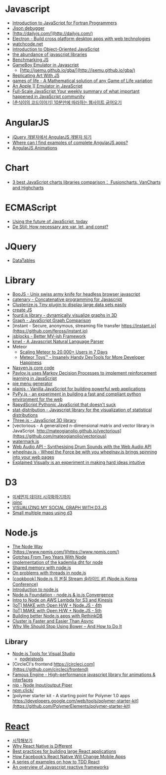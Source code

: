 Javascript
==========
* [Introduction to JavaScript for Fortran Programmers](http://www.see.ed.ac.uk/~jwp/MSO/newMSO/lab/JS/)
* [Jison debugger](http://nolanlawson.github.io/jison-debugger/)
* [http://dailyjs.com/](http://dailyjs.com/)
* [Electron - Build cross platform desktop apps with web technologies](http://electron.atom.io/)
* [watchcode.net](https://sub.watchmecode.net/)
* [Introduction to Object-Oriented JavaScript](https://developer.mozilla.org/en-US/docs/Web/JavaScript/Introduction_to_Object-Oriented_JavaScript)
* [the abundance of javascript libraries](http://joonaspajunen.com/the-abundance-of-javascript-libraries)
* [Benchmarking JS](http://mrale.ph/talks/goto2015/#/)
* [GameBoy Emulator in Javascript](http://imrannazar.com/GameBoy-Emulation-in-JavaScript)
  * [http://jsemu.github.io/gba/](http://jsemu.github.io/gba/)
* [Replicating Art With JS](http://jsart.co/11/replicating-art-with-js/)
* [games of life - A Mathematical solution of any Game of Life variation](https://github.com/fibo/games-of-life)
* [An Apple \]\[ Emulator in JavaScript](https://www.scullinsteel.com/apple2/)
* [Full-Scale JavaScript Your weekly summary of what important happened in JavaScript community](https://www.getrevue.co/profile/janis_t/)
* [[춘식이의 코드이야기] 10분만에 따라하는 웹사이트 긁어오기](http://codenamu.org/2014/11/13/16385/)

# AngularJS
* [jQuery 개발자에서 AngularJS 개발자 되기](http://www.slideshare.net/haibane84/xeconphpfest-2014-angularjs?ref=http://feedly.com/i/subscription/feed/http://feeds.feedburner.com/Bloter)
* [Where can I find examples of complete AngularJS apps?](https://harmlesscodingtips.wordpress.com/2015/04/21/where-can-i-find-examples-of-complete-angularjs-apps/)
* [AngularJS Animations](http://www.yearofmoo.com/animation-presentation/#/)

# Chart
* [3 best JavaScript charts libraries comparison： Fusioncharts, VanCharts and Highcharts](http://www.vancharts.com/resource/JavaScript-charts-comparison.html)

# ECMAScript
* [Using the future of JavaScript, today](https://steveedson.co.uk/javascript/es6/)
* [De Stijl: How necessary are var, let, and const?](http://raganwald.com/2015/05/30/de-stijl.html)

# JQuery
* [DataTables](http://datatables.net/)

# Library
* [BooJS - Unix swiss army knife for headless browser javascript](https://github.com/sotownsend/BooJS)
* [catenary - Concatenative programming for Javascript](https://github.com/sgentle/catenary)
* [Clusterize.js Tiny plugin to display large data sets easily](http://nexts.github.io/Clusterize.js/)
* [create JS](http://createjs.com/Home)
* [fourd.js library - dynamically visualize graphs in 3D](http://lowrekey.github.io/fourd.js/)
* [Graph - JavaScript Graph Comparison](http://www.jsgraphs.com/)
* [instant - Secure, anonymous, streaming file transfer https://instant.io](https://github.com/feross/instant.io)
* [jsblocks - Better MV-ish Framework](http://jsblocks.com/)
* [knwl - A Javascript Natural Language Parser](http://loadfive.com/os/knwl/)
* Meteor
  * [Scaling Meteor to 20,000+ Users in 7 Days](http://blog.differential.com/scaling-meteor-to-20000-users-in-7-days/)
  * [Meteor Toys™ - Insanely Handy DevTools for More Developer Happiness](http://meteor.toys/)
* [Nasven.js core code](https://github.com/nasven/nasven)
* [Pavlov.js uses Markov Decision Processes to implement reinforcement learning in JavaScript](https://github.com/nathanEpstein/pavlov.js)
* [pie menu generator](http://pmg.softwaretailoring.net/)
* [plainjs - Vanilla JavaScript for building powerful web applications](http://plainjs.com/)
* [PyPy.js - an experiment in building a fast and compliant python environment for the web](http://pypyjs.org/)
* [RapydScript Pythonic JavaScript that doesn't suck](http://www.rapydscript.com/)
* [stat-distribution - Javascript library for the visualization of statistical distributions](https://github.com/richarddmorey/stat-distributions-js)
* [Three.js - JavaScript 3D library](http://threejs.org/)
* [vectorious - A generalized n-dimensional matrix and vector library in JavaScript. http://mateogianolio.github.io/vectorious](https://github.com/mateogianolio/vectorious)
* [watermark.js](http://brianium.github.io/watermarkjs/)
* [Web Audio API - Synthesising Drum Sounds with the Web Audio API](https://dev.opera.com/articles/drum-sounds-webaudio/)
* [wheelnav.js - Wheel the Force be with you wheelnav.js brings spinning into your web pages](http://wheelnavjs.softwaretailoring.net/index.html)
* [Explained Visually is an experiment in making hard ideas intuitive](https://github.com/vicapow/explained-visually)

# D3
* [미세먼지 데이터 시각화하기까지](http://www.bloter.net/archives/225455)
* [joinc](http://www.joinc.co.kr/modules/moniwiki/wiki.php/Site/D3)
* [VISUALIZING MY SOCIAL GRAPH WITH D3.JS](https://www.packtpub.com/books/content/visualizing-my-social-graph-d3js)
* [Small multiple maps using d3](http://blog.webkid.io/multiple-maps-d3/)

# Node.js
* [The Node Way](http://thenodeway.io/)
* [https://www.npmjs.com/](https://www.npmjs.com/)
* [Gotchas From Two Years With Node](https://segment.com/blog/gotchas-from-two-years-of-node/)
* [implementation of the kademlia dht for node](https://github.com/gordonwritescode/kad)
* [Shared memory with node.js](http://blog.varunajayasiri.com/shared-memory-with-nodejs)
* [On problems with threads in node.js](http://www.future-processing.pl/blog/on-problems-with-threads-in-node-js/)
* [[cookbook] Node.js 의 본질 Stream 슬라이드 #1 (Node.js Korea Conference)](http://nodeqa.com/nodejs_ref/60)
* [Introduction to node.js](http://www.vikasing.com/2012/04/introduction-to-nodejs.html)
* [Node.js Foundation - node.js & io.js Convergence](https://github.com/jasnell/node.js-convergence)
* [Intro to Node on AWS Lambda for S3 and Kinesis](http://eng.localytics.com/taming-aws-lambda-for-s3-and-kinesis-at-localytics/)
* [[IoT] MAKE with Open H/W + Node.JS - 4th](http://www.slideshare.net/rippertnt/iot-make-with-open-hw-nodejs-4th)
* [[IoT] MAKE with Open H/W + Node.JS - 5th](http://www.slideshare.net/rippertnt/iot-make-with-open-hw-nodejs-5th)
* [Building better Node.js apps with RethinkDB](https://nodecraft.com/blog/dev/building-better-node-js-apps-with-rethinkdb)
* [Cluster is Faster and Easier Than Async](http://synsem.com/SyncNotAsync/)
* [Why We Should Stop Using Bower – And How to Do It](http://gofore.com/ohjelmistokehitys/stop-using-bower/)

## Library
* [Node.js Tools for Visual Studio](http://channel9.msdn.com/Blogs/Seth-Juarez/Nodejs-Tools-for-Visual-Studio)
  * [nodejstools](https://github.com/Microsoft/nodejstools)
* [CircleCI's frontend https://circleci.com](https://github.com/circleci/frontend)
* [Famous Engine - High-performance javascript library for animations & interfaces](http://famous.org/)
* [nip - Node Input/output Piper](https://github.com/kolodny/nip)
* [npm.click/](http://npm.click/)
* [polymer starter kit - A starting point for Polymer 1.0 apps https://developers.google.com/web/tools/polymer-starter-kit](https://github.com/PolymerElements/polymer-starter-kit)

# [React](http://reactkr.github.io/react)
* [시작해보기](http://reactkr.github.io/react/docs/getting-started-ko-KR.html)
* [Why React Native is Different](http://jlongster.com/Why-React-Native-is-Different)
* [Best practices for building large React applications](http://blog.siftscience.com/blog/2015/best-practices-for-building-large-react-applications)
* [How Facebook’s React Native Will Change Mobile Apps](http://techcrunch.com/2015/04/20/how-facebooks-react-native-will-change-mobile-apps/)
* [A series of examples on how to TDD React](https://github.com/zpratt/react-tdd-guide)
* [An overview of Javascript reactive frameworks](http://rrees.me/2015/06/04/overview-of-javascript-reactive-frameworks/)